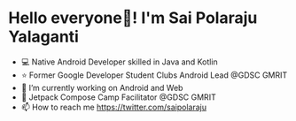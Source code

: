 # Hello everyone👋! I'm Sai Polaraju Yalaganti
- 💻 Native Android Developer skilled in Java and Kotlin
- ⭐ Former Google Developer Student Clubs Android Lead @GDSC GMRIT
- 🌱 I’m currently working on Android and Web
- 💞️ Jetpack Compose Camp Facilitator @GDSC GMRIT
- 📫 How to reach me https://twitter.com/saipolaraju

<!---
polaraju1005/polaraju1005 is a ✨ special ✨ repository because its `README.md` (this file) appears on your GitHub profile.
You can click the Preview link to take a look at your changes.
--->

